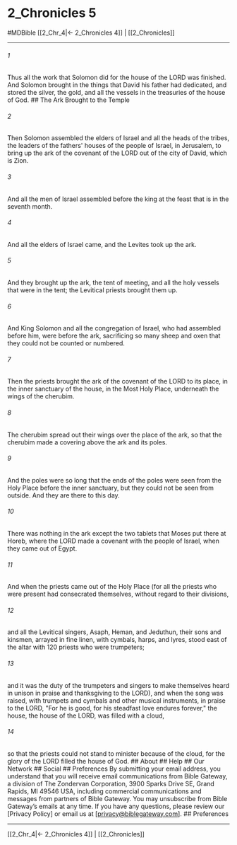 # 2_Chronicles 5
#MDBible
[[2_Chr_4|← 2_Chronicles 4]] | [[2_Chronicles]]

***


###### 1 
Thus all the work that Solomon did for the house of the LORD was finished. And Solomon brought in the things that David his father had dedicated, and stored the silver, the gold, and all the vessels in the treasuries of the house of God. ## The Ark Brought to the Temple 

###### 2 
Then Solomon assembled the elders of Israel and all the heads of the tribes, the leaders of the fathers' houses of the people of Israel, in Jerusalem, to bring up the ark of the covenant of the LORD out of the city of David, which is Zion. 

###### 3 
And all the men of Israel assembled before the king at the feast that is in the seventh month. 

###### 4 
And all the elders of Israel came, and the Levites took up the ark. 

###### 5 
And they brought up the ark, the tent of meeting, and all the holy vessels that were in the tent; the Levitical priests brought them up. 

###### 6 
And King Solomon and all the congregation of Israel, who had assembled before him, were before the ark, sacrificing so many sheep and oxen that they could not be counted or numbered. 

###### 7 
Then the priests brought the ark of the covenant of the LORD to its place, in the inner sanctuary of the house, in the Most Holy Place, underneath the wings of the cherubim. 

###### 8 
The cherubim spread out their wings over the place of the ark, so that the cherubim made a covering above the ark and its poles. 

###### 9 
And the poles were so long that the ends of the poles were seen from the Holy Place before the inner sanctuary, but they could not be seen from outside. And they are there to this day. 

###### 10 
There was nothing in the ark except the two tablets that Moses put there at Horeb, where the LORD made a covenant with the people of Israel, when they came out of Egypt. 

###### 11 
And when the priests came out of the Holy Place (for all the priests who were present had consecrated themselves, without regard to their divisions, 

###### 12 
and all the Levitical singers, Asaph, Heman, and Jeduthun, their sons and kinsmen, arrayed in fine linen, with cymbals, harps, and lyres, stood east of the altar with 120 priests who were trumpeters; 

###### 13 
and it was the duty of the trumpeters and singers to make themselves heard in unison in praise and thanksgiving to the LORD), and when the song was raised, with trumpets and cymbals and other musical instruments, in praise to the LORD, "For he is good, for his steadfast love endures forever," the house, the house of the LORD, was filled with a cloud, 

###### 14 
so that the priests could not stand to minister because of the cloud, for the glory of the LORD filled the house of God. ## About ## Help ## Our Network ## Social ## Preferences By submitting your email address, you understand that you will receive email communications from Bible Gateway, a division of The Zondervan Corporation, 3900 Sparks Drive SE, Grand Rapids, MI 49546 USA, including commercial communications and messages from partners of Bible Gateway. You may unsubscribe from Bible Gateway&rsquo;s emails at any time. If you have any questions, please review our [Privacy Policy] or email us at [privacy@biblegateway.com]. ## Preferences

***

[[2_Chr_4|← 2_Chronicles 4]] | [[2_Chronicles]]
